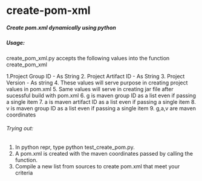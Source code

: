 # create-pom-xml

##### Create pom.xml dynamically using python

##### Usage:
create_pom_xml.py accepts the following values into the function create_pom_xml

1.Project Group ID - As String
2. Project Artifact ID  - As String
3. Project Version - As string
4. These values will serve purpose in creating project values in pom.xml
5. Same values will serve in creating jar file after sucessful build with pom.xml
6. g is maven group ID as a list even if passing a single item
7. a is maven artifact ID as a list even if passing a single item
8. v is maven group ID as a list even if passing a single item
9. g,a,v are maven coordinates

###### Trying out:
1. In python repr, type python test_create_pom.py.
2. A pom.xml is created with the maven coordinates passed by calling the function.
3. Compile a new list from sources to create pom.xml that meet your criteria
 
